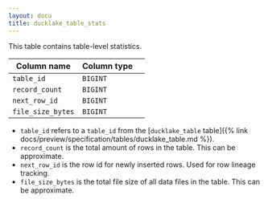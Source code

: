 ```yaml
---
layout: docu
title: ducklake_table_stats
---
```


This table contains table-level statistics.

| Column name       | Column type |             |
| ----------------- | ----------- | ----------- |
| `table_id`        | `BIGINT`    |             |
| `record_count`    | `BIGINT`    |             |
| `next_row_id`     | `BIGINT`    |             |
| `file_size_bytes` | `BIGINT`    |             |

- `table_id` refers to a `table_id` from the [`ducklake_table` table]({% link docs/preview/specification/tables/ducklake_table.md %}).
- `record_count` is the total amount of rows in the table. This can be approximate.
- `next_row_id` is the row id for newly inserted rows. Used for row lineage tracking.
- `file_size_bytes` is the total file size of all data files in the table. This can be approximate.
